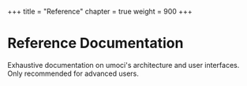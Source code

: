 +++
title = "Reference"
chapter = true
weight = 900
+++

# Reference Documentation #

Exhaustive documentation on umoci's architecture and user interfaces. Only
recommended for advanced users.
